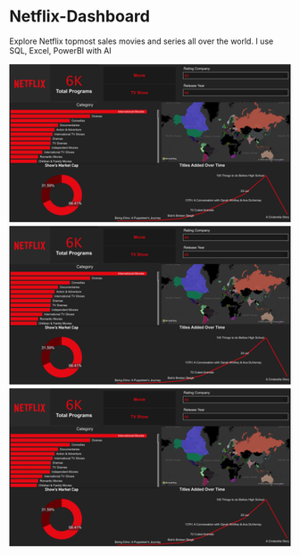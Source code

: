 # Netflix-Dashboard
Explore Netflix topmost sales movies and series all over the world. I use SQL, Excel, PowerBI with AI

<img src="https://github.com/UMDhodi/Netflix-Dashboard/blob/main/Netflix_page-0001.jpg" alt="banner" >
<img src="https://github.com/UMDhodi/Netflix-Dashboard/blob/main/Netflix_page-0001.jpg" alt="banner" >
<img src="https://github.com/UMDhodi/Netflix-Dashboard/blob/main/Netflix_page-0001.jpg" alt="banner" >
